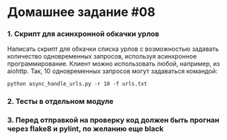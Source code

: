 # Домашнее задание #08

### 1. Скрипт для асинхронной обкачки урлов
Написать скрипт для обкачки списка урлов с возможностью задавать количество одновременных запросов, используя асинхронное программирование.
Клиент можно использовать любой, например, из aiohttp.
Так, 10 одновременных запросов могут задаваться командой:

`python async_handle_urls.py -r 10 -f urls.txt`

### 2. Тесты в отдельном модуле

### 3. Перед отправкой на проверку код должен быть прогнан через flake8 и pylint, по желанию еще black